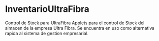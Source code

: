 # InventarioUltraFibra
Control de Stock para UltraFibra
Applets para el control de Stock del almacen de la empresa Ultra Fibra.
Se encuentra en uso como alternativa rapida al sistema de gestion empresarial. 

